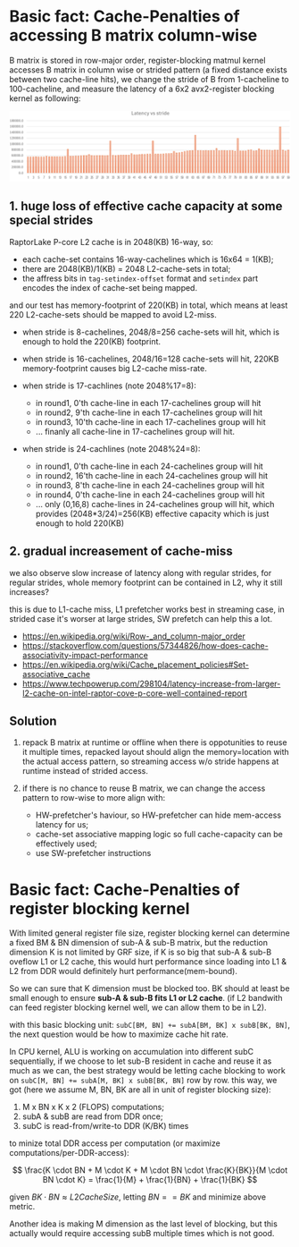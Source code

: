 # Basic fact: Cache-Penalties of accessing B matrix column-wise
B matrix is stored in row-major order, register-blocking matmul kernel accesses B matrix in column wise or strided pattern (a fixed distance exists between two cache-line hits), we change the stride of B from 1-cacheline to 100-cacheline, and measure the latency of a 6x2 avx2-register blocking kernel as following:

![L2miss_vs_stride.png](./L2miss_vs_stride.png)

## 1. huge loss of effective cache capacity at some special strides
RaptorLake P-core L2 cache is in 2048(KB) 16-way, so:

- each cache-set contains 16-way-cachelines which is 16x64 = 1(KB);
- there are 2048(KB)/1(KB) = 2048 L2-cache-sets in total;
- the affress bits in `tag-setindex-offset` format and `setindex` part encodes the index of cache-set being mapped.

and our test has memory-footprint of 220(KB) in total, which means at least 220 L2-cache-sets should be mapped to avoid L2-miss.

- when stride is 8-cachelines, 2048/8=256 cache-sets will hit, which is enough to hold the 220(KB) footprint.
- when stride is 16-cachelines, 2048/16=128 cache-sets will hit, 220KB memory-footprint causes big L2-cache miss-rate.
- when stride is 17-cachlines (note 2048%17=8):
    - in round1, 0'th cache-line in each 17-cachelines group will hit
    - in round2, 9'th cache-line in each 17-cachelines group will hit
    - in round3, 10'th cache-line in each 17-cachelines group will hit
    - ... finanly all cache-line in 17-cachelines group will hit.

- when stride is 24-cachlines (note 2048%24=8):
    - in round1, 0'th cache-line in each 24-cachelines group will hit
    - in round2, 16'th cache-line in each 24-cachelines group will hit
    - in round3, 8'th cache-line in each 24-cachelines group will hit
    - in round4, 0'th cache-line in each 24-cachelines group will hit
    - ... only (0,16,8) cache-lines in 24-cachelines group will hit, which provides (2048*3/24)=256(KB) effective capacity which is just enough to hold 220(KB)

## 2. gradual increasement of cache-miss
 we also observe slow increase of latency along with regular strides, for regular strides, whole memory footprint can be contained in L2, why it still increases?
 
 this is due to L1-cache miss, L1 prefetcher works best in streaming case, in strided case it's worser at large strides, SW prefetch can help this a lot.


 - https://en.wikipedia.org/wiki/Row-_and_column-major_order
 - https://stackoverflow.com/questions/57344826/how-does-cache-associativity-impact-performance
 - https://en.wikipedia.org/wiki/Cache_placement_policies#Set-associative_cache
 - https://www.techpowerup.com/298104/latency-increase-from-larger-l2-cache-on-intel-raptor-cove-p-core-well-contained-report


## Solution

 1. repack B matrix at runtime or offline when there is oppotunities to reuse it multiple times, repacked layout should align the memory=location with the actual access pattern, so streaming access w/o stride happens at runtime instead of strided access.

 2. if there is no chance to reuse B matrix, we can change the access pattern to row-wise to more align with:
    - HW-prefetcher's haviour, so HW-prefetcher can hide mem-access latency for us;
    - cache-set associative mapping logic so full cache-capacity can be effectively used;
    - use SW-prefetcher instructions

# Basic fact: Cache-Penalties of register blocking kernel

With limited general register file size, register blocking kernel can determine a fixed BM & BN dimension of sub-A & sub-B matrix,
but the reduction dimension K is not limited by GRF size, if K is so big that sub-A & sub-B oveflow L1 or L2 cache, this
would hurt performance since loading into L1 & L2 from DDR would definitely hurt performance(mem-bound).

So we can sure that K dimension must be blocked too. BK should at least be small enough to ensure **sub-A & sub-B fits L1 or L2 cache**.
(if L2 bandwith can feed register blocking kernel well, we can allow them to be in L2).

with this basic blocking unit: `subC[BM, BN] += subA[BM, BK] x subB[BK, BN]`, the next question would be how to maximize cache hit rate.

In CPU kernel, ALU is working on accumulation into different subC sequentially, if we choose to let sub-B resident in cache and reuse it
as much as we can, the best strategy would be letting cache blocking to work on `subC[M, BN] += subA[M, BK] x subB[BK, BN]` row by row.
this way, we got (here we assume M, BN, BK are all in unit of register blocking size):

 1. M x BN x K x 2 (FLOPS) computations;
 2. subA & subB are read from DDR once;
 3. subC is read-from/write-to DDR (K/BK) times

to minize total DDR access per computation (or maximize computations/per-DDR-access):

$$
\frac{K \cdot BN + M \cdot K + M \cdot BN \cdot \frac{K}{BK}}{M \cdot BN \cdot K} = \frac{1}{M} + \frac{1}{BN} + \frac{1}{BK}
$$

given $BK \cdot BN \approx L2CacheSize$, letting $BN == BK$ and minimize above metric.

Another idea is making M dimension as the last level of blocking, but this actually would require accessing subB multiple times which is not good.

